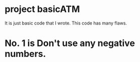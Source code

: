 # project basicATM
It is just basic code that I wrote. This code has many flaws.
# No. 1 is Don't use any negative numbers.
